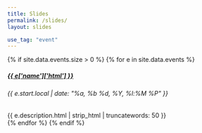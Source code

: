 ```yaml
---
title: Slides
permalink: /slides/
layout: slides

use_tag: "event"
---
```

{% if site.data.events.size > 0 %}
{% for e in site.data.events %}
<section>
<h5><a href="{{ e.url }}">
      {{ e['name']['html'] }}
    </a></h5>
	<h6>{{ e.start.local | date: "%a, %b %d, %Y, %l:%M %P" }}</h6>
	<div>{{ e.description.html  | strip_html | truncatewords: 50 }}</div>
	</section>
{% endfor %}
{% endif %}

